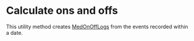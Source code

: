 # Calculate ons and offs
This utility method creates [MedOnOffLogs](../model/med_on_off_log.md) from the events recorded within a date.
